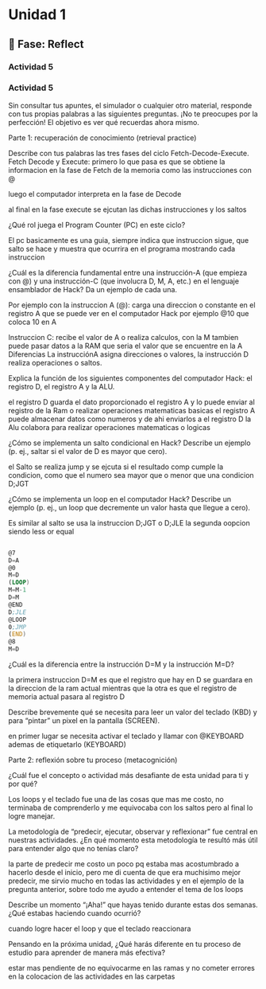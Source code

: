 # Unidad 1

## 🤔 Fase: Reflect

### Actividad 5

### Actividad 5

Sin consultar tus apuntes, el simulador o cualquier otro material, responde con tus propias palabras a las siguientes preguntas. ¡No te preocupes por la perfección! El objetivo es ver qué recuerdas ahora mismo.

Parte 1: recuperación de conocimiento (retrieval practice)

Describe con tus palabras las tres fases del ciclo Fetch-Decode-Execute.
Fetch Decode y Execute: primero lo que pasa es que se obtiene la informacion en la fase de Fetch de la memoria como las instrucciones con @

luego el computador interpreta en la fase de Decode

al final en la fase execute se ejcutan las dichas instrucciones y los saltos

¿Qué rol juega el Program Counter (PC) en este ciclo?

El pc basicamente es una guia, siempre indica que instruccion sigue, que salto se hace y muestra que ocurrira en el programa mostrando cada instruccion

¿Cuál es la diferencia fundamental entre una instrucción-A (que empieza con @) y una instrucción-C (que involucra D, M, A, etc.) en el lenguaje ensamblador de Hack? Da un ejemplo de cada una.

Por ejemplo con la instruccion A (@): carga una direccion o constante en el registro A que se puede ver en el computador Hack
por ejemplo @10 que coloca 10 en A

Instruccion C: recibe el valor de A o realiza calculos, con la M tambien puede pasar datos a la RAM
que seria el valor que se encuentre en la A
Diferencias
La instrucciónA asigna direcciones o valores, la instrucción D realiza operaciones o saltos.


Explica la función de los siguientes componentes del computador Hack: el registro D, el registro A y la ALU.

el registro D guarda el dato proporcionado el registro A y lo puede enviar al registro de la Ram o realizar operaciones matematicas basicas
el registro A puede almacenar datos como numeros y de ahi enviarlos a el registro D
la Alu colabora para realizar operaciones matematicas o logicas

¿Cómo se implementa un salto condicional en Hack? Describe un ejemplo (p. ej., saltar si el valor de D es mayor que cero).

el Salto se realiza jump y se ejcuta si el resultado comp cumple la condicion, como que el numero sea mayor que o menor que una condicion
D;JGT

¿Cómo se implementa un loop en el computador Hack? Describe un ejemplo (p. ej., un loop que decremente un valor hasta que llegue a cero).

Es similar al salto se usa la instruccion D;JGT o D;JLE
la segunda oopcion siendo less or equal

``` asm

@7
D=A
@0
M=D
(LOOP)
M=M-1
D=M
@END
D;JLE
@LOOP
0;JMP
(END)
@8
M=D
```

¿Cuál es la diferencia entre la instrucción D=M y la instrucción M=D?

la primera instruccion D=M es que el registro que hay en D se guardara en la direccion de la ram actual mientras que la otra es que el registro de memoria actual pasara al registro D


Describe brevemente qué se necesita para leer un valor del teclado (KBD) y para “pintar” un pixel en la pantalla (SCREEN).

en primer lugar se necesita activar el teclado y llamar con @KEYBOARD ademas de etiquetarlo (KEYBOARD)


Parte 2: reflexión sobre tu proceso (metacognición)

¿Cuál fue el concepto o actividad más desafiante de esta unidad para ti y por qué?

Los loops y el teclado fue una de las cosas que mas me costo, no terminaba de comprenderlo y me equivocaba con los saltos pero al final lo logre manejar.

La metodología de “predecir, ejecutar, observar y reflexionar” fue central en nuestras actividades. ¿En qué momento esta metodología te resultó más útil para entender algo que no tenías claro?

la parte de predecir me costo un poco pq estaba mas acostumbrado a hacerlo desde el inicio, pero me di cuenta de que era muchisimo mejor predecir, me sirvio mucho en todas las actividades y en el ejemplo de la pregunta anterior, sobre todo me ayudo a entender el tema de los loops 

Describe un momento “¡Aha!” que hayas tenido durante estas dos semanas. ¿Qué estabas haciendo cuando ocurrió?

cuando logre hacer el loop y que el teclado reaccionara

Pensando en la próxima unidad, ¿Qué harás diferente en tu proceso de estudio para aprender de manera más efectiva?

estar mas pendiente de no equivocarme en las ramas y no cometer errores en la colocacion de las actividades en las carpetas
